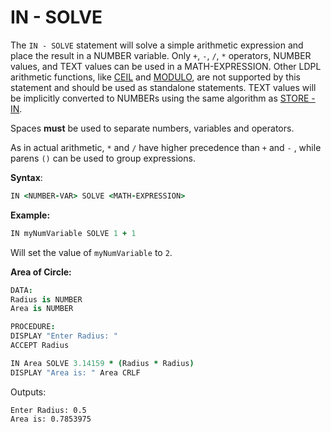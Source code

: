 # IN - SOLVE

The `IN - SOLVE` statement will solve a simple arithmetic expression and place the result in a NUMBER variable. Only `+`, `-`, `/`, `*` operators, NUMBER values, and TEXT values can be used in a MATH-EXPRESSION. Other LDPL arithmetic functions, like [CEIL](ceil.md) and [MODULO](modulo-by-in.md), are not supported by this statement and should be used as standalone statements. TEXT values will be implicitly converted to NUMBERs using the same algorithm as [STORE - IN](../control-flow-statements/store-in.md).

Spaces **must** be used to separate numbers, variables and operators.

As in actual arithmetic, `*` and `/` have higher precedence than `+` and `-` , while parens `()` can be used to group expressions. 

**Syntax**:

```coffeescript
IN <NUMBER-VAR> SOLVE <MATH-EXPRESSION>
```

**Example:**

```coffeescript
IN myNumVariable SOLVE 1 + 1
```

Will set the value of `myNumVariable` to `2`.

**Area of Circle:**

```coffeescript
DATA:
Radius is NUMBER
Area is NUMBER

PROCEDURE:
DISPLAY "Enter Radius: " 
ACCEPT Radius

IN Area SOLVE 3.14159 * (Radius * Radius)
DISPLAY "Area is: " Area CRLF
```

Outputs:

```text
Enter Radius: 0.5
Area is: 0.7853975
```

